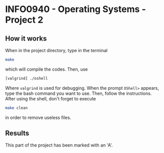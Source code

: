 # INFO0940 - Operating Systems - Project 2

## How it works
When in the project directory, type in the terminal
```bash
make
```
which will compile the codes. Then, use
```bash
[valgrind] ./oshell
```
Where `valgrind` is used for debugging.
When the prompt `OShell>` appears, type the bash command you want to use. Then, follow the instructions.
After using the shell, don't forget to execute
```bash
make clean
```
in order to remove useless files.

## Results
This part of the project has been marked with an 'A'.
